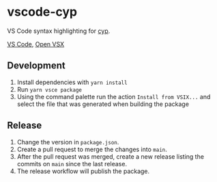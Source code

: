 # vscode-cyp

VS Code syntax highlighting for [cyp](https://github.com/lukasstevens/cyp).

[VS Code](https://marketplace.visualstudio.com/items?itemName=jonhue.vscode-cyp), [Open VSX](https://open-vsx.org/extension/jonhue/vscode-cyp)

## Development

1. Install dependencies with `yarn install`
1. Run `yarn vsce package`
1. Using the command palette run the action `Install from VSIX...` and select the file that was generated when building the package

## Release

1. Change the version in `package.json`.
1. Create a pull request to merge the changes into `main`.
1. After the pull request was merged, create a new release listing the commits on `main` since the last release.
1. The release workflow will publish the package.
